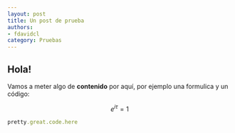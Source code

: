 ```yaml
---
layout: post
title: Un post de prueba
authors:
- fdavidcl
category: Pruebas
---
```


## Hola!

Vamos a meter algo de **contenido** por aquí, por ejemplo una formulica y un código:

$$e^{i\tau}=1$$

~~~~ruby
pretty.great.code.here
~~~~
